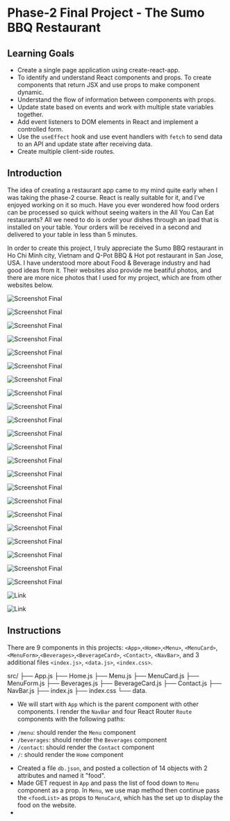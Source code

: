 # Phase-2 Final Project - The Sumo BBQ Restaurant

## Learning Goals

* Create a single page application using create-react-app.
* To identify and understand React components and props. To create components that return JSX and use props to make component dynamic.
* Understand the flow of information between components with props.
* Update state based on events and work with multiple state variables together.
* Add event listeners to DOM elements in React and implement a controlled form.
* Use the `useEffect` hook and use event handlers with `fetch` to send data to an API and update state after receiving data.
* Create multiple client-side routes.

## Introduction

The idea of creating a restaurant app came to my mind quite early when I was taking the phase-2 course. React is really suitable for it, and I've enjoyed working on it so much. Have you ever wondered how food orders can be processed so quick without seeing waiters in the All You Can Eat restaurants? All we need to do is order your dishes through an ipad that is installed on your table. Your orders will be received in a second and delivered to your table in less than 5 minutes. 

In order to create this project, I truly appreciate the Sumo BBQ restaurant in Ho Chi Minh city, Vietnam and Q-Pot BBQ & Hot pot restaurant in San Jose, USA. I have understood more about Food & Beverage industry and had good ideas from it. Their websites also provide me beatiful photos, and there are more nice photos that I used for my project, which are from other websites below.

![Screenshot Final](https://static.vecteezy.com/system/resources/thumbnails/003/224/532/small/cute-sumo-mascot-character-cartoon-icon-illustration-free-vector.jpg)

![Screenshot Final](https://media.istockphoto.com/id/1334054372/vector/cute-sumo-eat-onigiri-cartoon-icon-illustration.jpg?s=612x612&w=0&k=20&c=tDrkNSzqhKBspw6226HToqwVCOl96CA8RNuQIEqbXqc=)

![Screenshot Final](https://brand-pcms.ggg.systems/media/catalog/product/cache/fccf9bc1c56510f6f2e84ded9c30a375/3/3/330_Suon_Non_Bo_My_Co_Xuong_Sot_Tare_1_1.jpg)

![Screenshot Final](https://brand-pcms.ggg.systems/media/catalog/product/cache/fccf9bc1c56510f6f2e84ded9c30a375/1/5/15641_Suon_Bo_My_Hao_Hang_Rut_Xuong_1_1.jpg)

![Screenshot Final](https://brand-pcms.ggg.systems/media/catalog/product/cache/fccf9bc1c56510f6f2e84ded9c30a375/8/9/899_Than_Vai_Bo_My_Cat_Lat_Sot_Tare_1_1.jpg)

![Screenshot Final](https://brand-pcms.ggg.systems/media/catalog/product/cache/fccf9bc1c56510f6f2e84ded9c30a375/3/0/306_De_Suon_Bo_My_Tsubo_1_1.jpg)

![Screenshot Final](https://brand-pcms.ggg.systems/media/catalog/product/cache/fccf9bc1c56510f6f2e84ded9c30a375/8/9/897_Ba_Chi_Bo_My_Sot_Miso_Cay_1_1.jpg)

![Screenshot Final](https://brand-pcms.ggg.systems/media/catalog/product/cache/fccf9bc1c56510f6f2e84ded9c30a375/1/8/181_Than_Bo_My_Hao_Hang_Sot_BBQ_1_1.jpg)

![Screenshot Final](https://brand-pcms.ggg.systems/media/catalog/product/cache/fccf9bc1c56510f6f2e84ded9c30a375/8/9/898_Luoi_Bo_My_Sot_Tare_1_1.jpg)

![Screenshot Final](https://brand-pcms.ggg.systems/media/catalog/product/cache/fccf9bc1c56510f6f2e84ded9c30a375/9/0/902_Loi_Vai_Heo_My_Steak_1_1.jpg)

![Screenshot Final](https://brand-pcms.ggg.systems/media/catalog/product/cache/fccf9bc1c56510f6f2e84ded9c30a375/3/1/315_Suon_Heo_My_Sot_Basil_1_1.jpg)

![Screenshot Final](https://brand-pcms.ggg.systems/media/catalog/product/cache/fccf9bc1c56510f6f2e84ded9c30a375/8/7/876_Ba_Chi_Heo_My_Sot_Miso_Cay_1_1.jpg)

![Screenshot Final](https://brand-pcms.ggg.systems/media/catalog/product/cache/fccf9bc1c56510f6f2e84ded9c30a375/9/0/901_Dui_Ga_Khong_Xuong_Sot_Miso_Cay_1_1.jpg)

![Screenshot Final](https://brand-pcms.ggg.systems/media/catalog/product/cache/fccf9bc1c56510f6f2e84ded9c30a375/1/0/1034_Tom_Su_1_1.jpg)

![Screenshot Final](https://brand-pcms.ggg.systems/media/catalog/product/cache/fccf9bc1c56510f6f2e84ded9c30a375/1/8/184_Bach_Tuoc_Baby_Sot_Shio_Goma_1_1.jpg)

![Screenshot Final](https://brand-pcms.ggg.systems/media/catalog/product/cache/fccf9bc1c56510f6f2e84ded9c30a375/9/0/904_Rau_Nam_Tong_Hop_1_1.jpg)

![Screenshot Final](https://target.scene7.com/is/image/Target/GUEST_7819ee30-1f78-46ee-a21c-d2096f99ba42?wid=325&hei=325&qlt=80&fmt=pjpeg)

![Screenshot Final](https://target.scene7.com/is/image/Target/GUEST_df0ed645-55ba-440c-a765-e702bc9ebb01?wid=488&hei=488&fmt=pjpeg)

![Screenshot Final](https://target.scene7.com/is/image/Target/GUEST_4f2bf9ec-55c4-4a9e-bf0d-61ebc5c9c110?wid=488&hei=488&fmt=pjpeg)

![Screenshot Final](https://target.scene7.com/is/image/Target/GUEST_65db2c37-f185-4eb3-9013-c96bd3c96b3b?wid=488&hei=488&fmt=pjpeg)

![Screenshot Final](https://target.scene7.com/is/image/Target/GUEST_fd80072d-e981-47e9-96ec-0bb4f7eadfd9?wid=325&hei=325&qlt=80&fmt=pjpeg)

![Screenshot Final](https://target.scene7.com/is/image/Target/GUEST_7ab95111-7a46-4555-a191-062f9edb5857?wid=325&hei=325&qlt=80&fmt=pjpeg)

![Link](https://sumoyakiniku.com.vn/)

![Link](https://www.qpotsanjose.com/)

## Instructions

There are 9 components in this projects: `<App>`,`<Home>`,`<Menu>`, `<MenuCard>`,`<MenuForm>`,`<Beverages>`,`<BeverageCard>`, `<Contact>`, `<NavBar>`, and 3 additional files `<index.js>`, `<data.js>`, `<index.css>`.

src/
├── App.js
├── Home.js
├── Menu.js
├── MenuCard.js
├── MenuForm.js
├── Beverages.js
├── BeverageCard.js
├── Contact.js
├── NavBar.js
├── index.js
├── index.css
└── data.

* We will start with `App` which is the parent component with other components. I render the `NavBar` and four React Router `Route` components with the following paths:

- `/menu`: should render the `Menu` component
- `/beverages`: should render the `Beverages` component
- `/contact`: should render the `Contact` component
- `/`: should render the `Home` component

* Created a file `db.json`, and posted a collection of 14 objects with 2 attributes and named it "food".
* Made GET request in `App` and pass the list of food down to `Menu` component as a prop. In `Menu`, we use map method then continue pass the `<foodList>` as props to `MenuCard`, which has the set up to display the food on the website.
* 